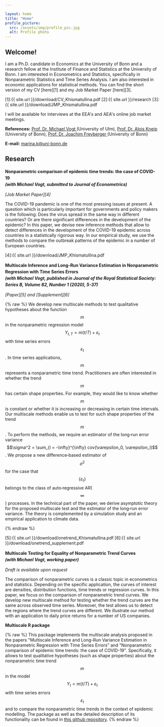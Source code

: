 ```yaml
---

layout: home
title: "Home"
profile_picture:
  src: /assets/img/profile_pic.jpg
  alt: Profile photo
---
```



## Welcome!

I am a Ph.D. candidate in Economics at the University of Bonn and a research fellow at the Institute of Finance and Statistics at the University of Bonn. I am interested in Econometrics and Statistics, specifically in Nonparametric Statistics and Time Series Analysis. I am also interested in economic applications for statistical methods. You can find the short version of my CV [here][1] and my Job Market Paper [here][3].

[1]:{{ site.url }}/download/CV_Khismatullina.pdf
[2]:{{ site.url }}/research
[3]:{{ site.url }}/download/JMP_Khismatullina.pdf

I will be available for interviews at the EEA's and AEA's online job market meetings.

**References:** <a href="https://mivogt.github.io/"> Prof. Dr. Michael Vogt </a> (University of Ulm), <a href="http://www.statistik.uni-bonn.de/members/prof-dr-a-kneip/?L=1"> Prof. Dr. Alois Kneip </a> (University of Bonn), <a href="https://sites.google.com/view/joachimfreyberger/home"> Prof. Dr. Joachim Freyberger </a> (University of Bonn)

**E-mail:** <a href="mailto:marina.k@uni-bonn.de">marina.k@uni-bonn.de</a>



## Research


<p style="line-height:150%"><b> Nonparametric comparison of epidemic time trends: the case of COVID-19<br/>
<em>(with Michael Vogt, submitted to Journal of Econometrics)</em></b></p>

*[Job Market Paper][4]*

The COVID-19 pandemic is one of the most pressing issues at present. A question which is particularly important for governments and policy makers is the following: Does the virus spread in the same way in different countries? Or are there significant differences in the development of the epidemic? In this paper, we devise new inference methods that allow to detect differences in the development of the COVID-19 epidemic across countries in a statistically rigorous way. In our empirical study, we use the methods to compare the outbreak patterns of the epidemic in a number of European countries.


[4]:{{ site.url }}/download/JMP_Khismatullina.pdf

<p style="line-height:150%"><b> Multiscale Inference and Long-Run Variance Estimation in Nonparametric Regression with Time Series Errors<br/>
<em>(with Michael Vogt, published in Journal of the Royal Statistical Society: Series B, Volume 82, Number 1 (2020), 5-37)</em>
</b>
</p>

*[Paper][5] and [Supplement][6]*

{% raw %}
We develop new multiscale methods to test qualitative hypotheses about the function $$m$$ in the nonparametric regression model $$Y_{t,T}=m(t/T)+\varepsilon_t$$ with time series errors $$\varepsilon_t$$. In time series applications, $$m$$ represents a nonparametric time trend. Practitioners are often interested in whether the trend $$m$$ has certain shape properties. For example, they would like to know whether $$m$$ is constant or whether it is increasing or decreasing in certain time intervals. Our multiscale methods enable us to test for such shape properties of the trend $$m$$. To perform the methods, we require an estimator of the long‐run error variance $$\sigma^2 = \sum_{l = -\infty}^{\infty} cov(\varepsilon_0, \varepsilon_l)$$. We propose a new difference‐based estimator of $$\sigma^2$$ for the case that $$\{\varepsilon_t\}$$ belongs to the class of auto‐regressive AR($$\infty$$)  processes. In the technical part of the paper, we derive asymptotic theory for the proposed multiscale test and the estimator of the long‐run error variance. The theory is complemented by a simulation study and an empirical application to climate data.

{% endraw %}

[5]:{{ site.url }}/download/onetrend_Khismatullina.pdf
[6]:{{ site.url }}/download/onetrend_supplement.pdf

<p style="line-height:150%"><b> Multiscale Testing for Equality of Nonparametric Trend Curves<br/>
<em>(with Michael Vogt, working paper)</em></b></p>

*Draft is available upon request*

The comparison of nonparametric curves is a classic topic in econometrics and statistics. Depending on the specific application, the curves of interest are densities, distribution functions, time trends or regression curves. In this paper, we focus on the comparison of nonparametric trend curves. We develop new multiscale method for testing whether the trend curves are the same across observed time series. Moreover, the test allows us to detect the regions where the trend curves are different. We illustrate our method with an application to daily price returns for a number of US companies.

**Multiscale R package**

{% raw %}
This package implements the multiscale analysis proposed in the papers "Multiscale Inference and Long-Run Variance Estimation in Nonparametric Regression with Time Series Errors" and "Nonparametric comparison of epidemic time trends: the case of COVID-19". Specifically, it allows to test qualitative hypotheses (such as shape properties) about the nonparametric time trend $$m$$ in the model $$Y_t = m(t/T) + \varepsilon_t$$ with time series errors $$\varepsilon_t$$ and to compare the nonparametric time trends in the context of epidemic modelling. The package as well as the detailed description of its functionality can be found in <a href="https://github.com/marina-khi/multiscale"> this github repository</a>.
{% endraw %}